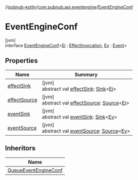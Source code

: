 //[pubnub-kotlin](../../../index.md)/[com.pubnub.api.eventengine](../index.md)/[EventEngineConf](index.md)

# EventEngineConf

[jvm]\
interface [EventEngineConf](index.md)&lt;[Ei](index.md) : [EffectInvocation](../-effect-invocation/index.md), [Ev](index.md) : [Event](../-event/index.md)&gt;

## Properties

| Name | Summary |
|---|---|
| [effectSink](effect-sink.md) | [jvm]<br>abstract val [effectSink](effect-sink.md): [Sink](../-sink/index.md)&lt;[Ei](index.md)&gt; |
| [effectSource](effect-source.md) | [jvm]<br>abstract val [effectSource](effect-source.md): [Source](../-source/index.md)&lt;[Ei](index.md)&gt; |
| [eventSink](event-sink.md) | [jvm]<br>abstract val [eventSink](event-sink.md): [Sink](../-sink/index.md)&lt;[Ev](index.md)&gt; |
| [eventSource](event-source.md) | [jvm]<br>abstract val [eventSource](event-source.md): [Source](../-source/index.md)&lt;[Ev](index.md)&gt; |

## Inheritors

| Name |
|---|
| [QueueEventEngineConf](../-queue-event-engine-conf/index.md) |
